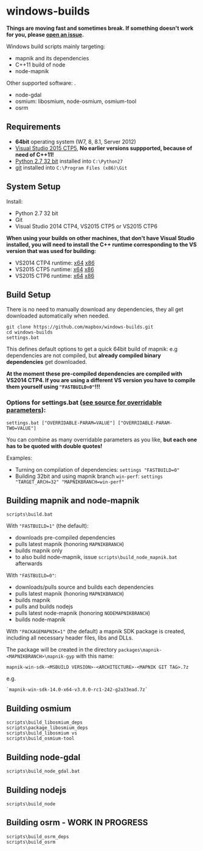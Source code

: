 windows-builds
===================

**Things are moving fast and sometimes break.
If something doesn't work for you, please [open an issue](https://github.com/mapbox/windows-builds/issues/new).**

Windows build scripts mainly targeting:
* mapnik and its dependencies
* C++11 build of node
* node-mapnik

Other supported software: .
* node-gdal
* osmium: libosmium, node-osmium, osmium-tool
* osrm

## Requirements

 - __64bit__ operating system (W7, 8, 8.1, Server 2012)
 - [Visual Studio 2015 CTP5](http://support.microsoft.com/kb/2967191), **No earlier versions suppported, because of need of C++11!**
 - [Python 2.7 32 bit](https://www.python.org/downloads/windows/) installed into `C:\Python27`
 - [git](https://msysgit.github.io/) installed into `C:\Program Files (x86)\Git`

## System Setup

Install:

 - Python 2.7 32 bit
 - Git
 - Visual Studio 2014 CTP4, VS2015 CTP5 or VS2015 CTP6

**When using your builds on other machines, that don't have Visual Studio installed, you will need to install the C++ runtime corresponding to the VS version that was used for building:**
* VS2014 CTP4 runtime: [x64](<https://mapbox.s3.amazonaws.com/windows-builds/visual-studio-runtimes/vcredist-VS2014-CTP4/vcredist_x64.exe>) [x86](<https://mapbox.s3.amazonaws.com/windows-builds/visual-studio-runtimes/vcredist-VS2014-CTP4/vcredist_x86.exe>)
* VS2015 CTP5 runtime: [x64](<https://mapbox.s3.amazonaws.com/windows-builds/visual-studio-runtimes/vcredist-VS2015-CTP5/vcredist_x64.exe>) [x86](<https://mapbox.s3.amazonaws.com/windows-builds/visual-studio-runtimes/vcredist-VS2015-CTP5/vcredist_x86.exe>)
* VS2015 CTP6 runtime: [x64](<https://mapbox.s3.amazonaws.com/windows-builds/visual-studio-runtimes/vcredist-VS2015-CTP6/vcredist_x64.exe>) [x86](<https://mapbox.s3.amazonaws.com/windows-builds/visual-studio-runtimes/vcredist-VS2015-CTP6/vcredist_x86.exe>)

## Build Setup

There is no need to manually download any dependencies, they all get downloaded automatically when needed.


```
git clone https://github.com/mapbox/windows-builds.git
cd windows-builds
settings.bat
```

This defines default options to get a quick 64bit build of mapnik: e.g dependencies are not compiled, but **already compiled binary dependencies** get downloaded.

**At the moment these pre-compiled dependencies are compiled with VS2014 CTP4. If you are using a different VS version you have to compile them yourself using `"FASTBUILD=0"`!!!** 

### Options for settings.bat ([see source for overridable parameters](/settings.bat)):

    settings.bat ["OVERRIDABLE-PARAM=VALUE"] ["OVERRIDABLE-PARAM-TWO=VALUE"]

You can combine as many overridable parameters as you like, **but each one has to be quoted with double quotes!**

Examples:
* Turning on compilation of dependencies: `settings "FASTBUILD=0"`
* Building 32bit and using mapnik branch `win-perf`: `settings "TARGET_ARCH=32" "MAPNIKBRANCH=win-perf"` 


## Building mapnik and node-mapnik

    scripts\build.bat

With `"FASTBUILD=1"` (the default):
* downloads pre-compiled dependencies
* pulls latest mapnik (honoring `MAPNIKBRANCH`)
* builds mapnik only
* to also build node-mapnik, issue `scripts\build_node_mapnik.bat` afterwards

With `"FASTBUILD=0"`:
* downloads/pulls source and builds each dependencies
* pulls latest mapnik (honoring `MAPNIKBRANCH`)
* builds mapnik
* pulls and builds nodejs
* pulls latest node-mapnik (honoring `NODEMAPNIKBRANCH`)
* builds node-mapnik

With `"PACKAGEMAPNIK=1"` (the default) a mapnik SDK package is created, including all necessary header files, libs and DLLs.

The package will be created in the directory `packages\mapnik-<MAPNIKBRANCH>\mapnik-gyp` with this name:

    mapnik-win-sdk-<MSBUILD VERSION>-<ARCHITECTURE>-<MAPNIK GIT TAG>.7z

 e.g.

    `mapnik-win-sdk-14.0-x64-v3.0.0-rc1-242-g2a33ead.7z`


## Building osmium

    scripts\build_libosmium_deps
    scripts\package_libosmium_deps
    scripts\build_libosmium vs
    scripts\build_osmium-tool
    
## Building node-gdal

    scripts\build_node_gdal.bat
    
## Building nodejs

    scripts\build_node
    
## Building osrm - WORK IN PROGRESS

    scripts\build_osrm_deps
    scripts\build_osrm
